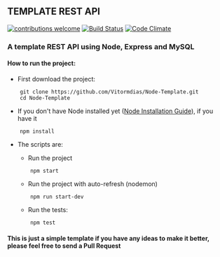 ## TEMPLATE REST API
[![contributions welcome](http://img.shields.io/badge/contributions-welcome-brightgreen.svg?style=flat)](https://github.com/snug-lab/node-examples/issues) [![Build Status](https://travis-ci.org/Vitormdias/Node-Template.svg?branch=master)](https://travis-ci.org/Vitormdias/Node-Template) [![Code Climate](https://codeclimate.com/github/Vitormdias/Node-Template/badges/gpa.svg)](https://codeclimate.com/github/Vitormdias/Node-Template)

### A template REST API using Node, Express and MySQL

#### How to run the project:

* First download the project:
```
    git clone https://github.com/Vitormdias/Node-Template.git
    cd Node-Template
```

* If you don't have Node installed yet ([Node Installation Guide](https://nodejs.org/en/download/)), if you have it
```
    npm install
```

* The scripts are:
    * Run the project
    ```
        npm start
    ```

    * Run the project with auto-refresh (nodemon)
    ```
        npm run start-dev
    ```

    * Run the tests:
    ```
        npm test
    ```

#### This is just a simple template if you have any ideas to make it better, please feel free to send a Pull Request

